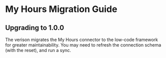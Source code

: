 # My Hours Migration Guide

## Upgrading to 1.0.0
The verison migrates the My Hours connector to the low-code framework for greater maintainability. You may need to refresh the connection schema (with the reset), and run a sync.